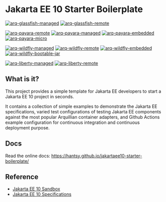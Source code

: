 # Jakarta EE 10 Starter Boilerplate

[![arq-glassfish-managed](https://github.com/hantsy/jakartaee10-starter-boilerplate/actions/workflows/arq-glassfish-managed.yml/badge.svg)](https://github.com/hantsy/jakartaee10-starter-boilerplate/actions/workflows/arq-glassfish-managed.yml)
[![arq-glassfish-remote](https://github.com/hantsy/jakartaee10-starter-boilerplate/actions/workflows/arq-glassfish-remote.yml/badge.svg)](https://github.com/hantsy/jakartaee10-starter-boilerplate/actions/workflows/arq-glassfish-remote.yml)

[![arq-payara-remote](https://github.com/hantsy/jakartaee10-starter-boilerplate/actions/workflows/arq-payara-remote.yml/badge.svg)](https://github.com/hantsy/jakartaee10-starter-boilerplate/actions/workflows/arq-payara-remote.yml)
[![arq-payara-managed](https://github.com/hantsy/jakartaee10-starter-boilerplate/actions/workflows/arq-payara-managed.yml/badge.svg)](https://github.com/hantsy/jakartaee10-starter-boilerplate/actions/workflows/arq-payara-managed.yml)
[![arq-payara-embedded](https://github.com/hantsy/jakartaee10-starter-boilerplate/actions/workflows/arq-payara-embedded.yml/badge.svg)](https://github.com/hantsy/jakartaee10-starter-boilerplate/actions/workflows/arq-payara-embedded.yml)
[![arq-payara-micro](https://github.com/hantsy/jakartaee10-starter-boilerplate/actions/workflows/arq-payara-micro.yml/badge.svg)](https://github.com/hantsy/jakartaee10-starter-boilerplate/actions/workflows/arq-payara-micro.yml)

[![arq-wildfly-managed](https://github.com/hantsy/jakartaee10-starter-boilerplate/actions/workflows/arq-wildfly-managed.yml/badge.svg)](https://github.com/hantsy/jakartaee10-starter-boilerplate/actions/workflows/arq-wildfly-managed.yml)
[![arq-wildfly-remote](https://github.com/hantsy/jakartaee10-starter-boilerplate/actions/workflows/arq-wildfly-remote.yml/badge.svg)](https://github.com/hantsy/jakartaee10-starter-boilerplate/actions/workflows/arq-wildfly-remote.yml)
[![arq-wildfly-embedded](https://github.com/hantsy/jakartaee10-starter-boilerplate/actions/workflows/arq-wildfly-embedded.yml/badge.svg)](https://github.com/hantsy/jakartaee10-starter-boilerplate/actions/workflows/arq-wildfly-embedded.yml)
[![arq-wildfly-bootable-jar](https://github.com/hantsy/jakartaee10-starter-boilerplate/actions/workflows/arq-wildfly-bootable-jar.yml/badge.svg)](https://github.com/hantsy/jakartaee10-starter-boilerplate/actions/workflows/arq-wildfly-bootable-jar.yml)

[![arq-liberty-managed](https://github.com/hantsy/jakartaee10-starter-boilerplate/actions/workflows/arq-liberty-managed.yml/badge.svg)](https://github.com/hantsy/jakartaee10-starter-boilerplate/actions/workflows/arq-liberty-managed.yml)
[![arq-liberty-remote](https://github.com/hantsy/jakartaee10-starter-boilerplate/actions/workflows/arq-liberty-remote.yml/badge.svg)](https://github.com/hantsy/jakartaee10-starter-boilerplate/actions/workflows/arq-liberty-remote.yml)

## What is it?

This project provides a simple template for Jakarta EE developers to start a Jakarta EE 10 project in seconds. 

It contains a collection of simple examples to demonstrate the Jakarta EE specifications, varied test configurations of testing Jakarta EE components against the most popular Arquillian container adapters, and Github Actions example configuration for continuous integration and continuous deployment purpose.

## Docs

Read the online docs: https://hantsy.github.io/jakartaee10-starter-boilerplate/

## Reference 

* [Jakarta EE 10 Sandbox](https://github.com/hantsy/jakartaee10-sandbox)
* [Jakarta EE 10 Specifications](https://jakarta.ee/specifications/platform/10/)
